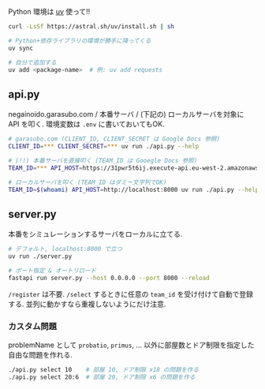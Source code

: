 Python 環境は [uv](https://docs.astral.sh/uv/) 使って!!

```bash
curl -LsSf https://astral.sh/uv/install.sh | sh
```

```bash
# Python+依存ライブラリの環境が勝手に降ってくる
uv sync

# 自分で追加する
uv add <package-name>  # 例: uv add requests
```

## api.py

negainoido.garasubo.com / 本番サーバ / (下記の) ローカルサーバを対象に API を叩く.
環境変数は `.env` に書いておいてもOK.

```bash
# garasubo.com (CLIENT_ID, CLIENT_SECRET は Google Docs 参照)
CLIENT_ID=*** CLIENT_SECRET=*** uv run ./api.py --help

# (!!) 本番サーバを直接叩く (TEAM_ID は Gooegle Docs 参照)
TEAM_ID=*** API_HOST=https://31pwr5t6ij.execute-api.eu-west-2.amazonaws.com/ uv run ./api.py --help

# ローカルサーバを叩く (TEAM_ID はダミー文字列でOK)
TEAM_ID=$(whoami) API_HOST=http://localhost:8000 uv run ./api.py --help
```

## server.py

本番をシミュレーションするサーバをローカルに立てる.

```bash
# デフォルト, localhost:8000 で立つ
uv run ./server.py

# ポート指定 & オートリロード
fastapi run server.py --host 0.0.0.0 --port 8000 --reload
```

`/register` は不要.
`/select` するときに任意の `team_id` を受け付けて自動で登録する.
並列に動かすなら重複しないようにだけ注意.

### カスタム問題

problemName として `probatio`, `primus`, ... 以外に部屋数とドア制限を指定した自由な問題を作れる.

```bash
./api.py select 10    # 部屋 10, ドア制限 x18 の問題を作る
./api.py select 20:6  # 部屋 20, ドア制限 x6 の問題を作る
```

